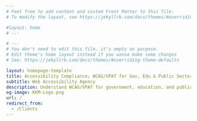 ```yaml
---
# Feel free to add content and custom Front Matter to this file.
# To modify the layout, see https://jekyllrb.com/docs/themes/#overriding-theme-defaults

#layout: home
# ---

# ---
# You don't need to edit this file, it's empty on purpose.
# Edit theme's home layout instead if you wanna make some changes
# See: https://jekyllrb.com/docs/themes/#overriding-theme-defaults

layout: homepage-template
title: Accessibility Compliance; WCAG/VPAT for Gov, Edu & Public Sectors.
subtitle: Web Accessibility Agency
description: Understand WCAG/VPAT for government, education, and public sectors. Ensure web accessibility compliance with Section 508 and WCAG POUR principles. Align with web accessibility guidelines for local governments.
og-image: KKM-Logo.png
url: /
redirect_from:
  - /Clients
---
```

